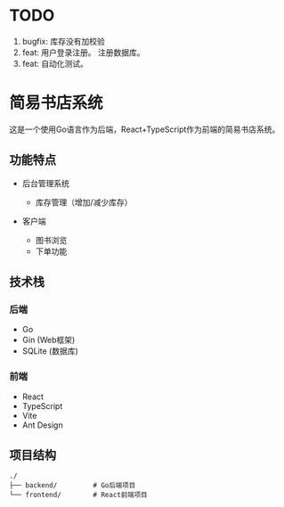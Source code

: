 # TODO 
1. bugfix: 库存没有加校验 
2. feat: 用户登录注册。 注册数据库。 
3. feat: 自动化测试。

# 简易书店系统

这是一个使用Go语言作为后端，React+TypeScript作为前端的简易书店系统。

## 功能特点

- 后台管理系统
  - 库存管理（增加/减少库存）

- 客户端
  - 图书浏览
  - 下单功能

## 技术栈

### 后端
- Go
- Gin (Web框架)
- SQLite (数据库)

### 前端
- React
- TypeScript
- Vite
- Ant Design

## 项目结构

```
./
├── backend/         # Go后端项目
└── frontend/        # React前端项目
```